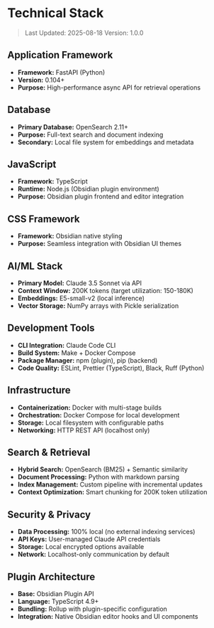 # Technical Stack

> Last Updated: 2025-08-18
> Version: 1.0.0

## Application Framework

- **Framework:** FastAPI (Python)
- **Version:** 0.104+
- **Purpose:** High-performance async API for retrieval operations

## Database

- **Primary Database:** OpenSearch 2.11+
- **Purpose:** Full-text search and document indexing
- **Secondary:** Local file system for embeddings and metadata

## JavaScript

- **Framework:** TypeScript
- **Runtime:** Node.js (Obsidian plugin environment)
- **Purpose:** Obsidian plugin frontend and editor integration

## CSS Framework

- **Framework:** Obsidian native styling
- **Purpose:** Seamless integration with Obsidian UI themes

## AI/ML Stack

- **Primary Model:** Claude 3.5 Sonnet via API
- **Context Window:** 200K tokens (target utilization: 150-180K)
- **Embeddings:** E5-small-v2 (local inference)
- **Vector Storage:** NumPy arrays with Pickle serialization

## Development Tools

- **CLI Integration:** Claude Code CLI
- **Build System:** Make + Docker Compose
- **Package Manager:** npm (plugin), pip (backend)
- **Code Quality:** ESLint, Prettier (TypeScript), Black, Ruff (Python)

## Infrastructure

- **Containerization:** Docker with multi-stage builds
- **Orchestration:** Docker Compose for local development
- **Storage:** Local filesystem with configurable paths
- **Networking:** HTTP REST API (localhost only)

## Search & Retrieval

- **Hybrid Search:** OpenSearch (BM25) + Semantic similarity
- **Document Processing:** Python with markdown parsing
- **Index Management:** Custom pipeline with incremental updates
- **Context Optimization:** Smart chunking for 200K token utilization

## Security & Privacy

- **Data Processing:** 100% local (no external indexing services)
- **API Keys:** User-managed Claude API credentials
- **Storage:** Local encrypted options available
- **Network:** Localhost-only communication by default

## Plugin Architecture

- **Base:** Obsidian Plugin API
- **Language:** TypeScript 4.9+
- **Bundling:** Rollup with plugin-specific configuration
- **Integration:** Native Obsidian editor hooks and UI components